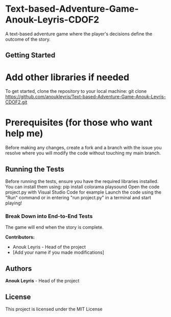 # Text-based-Adventure-Game-Anouk-Leyris-CDOF2

A text-based adventure game where the player's decisions define the outcome of the story.

## Getting Started

# Add other libraries if needed

To get started, clone the repository to your local machine:
git clone https://github.com/anoukleyris/Text-based-Adventure-Game-Anouk-Leyris-CDOF2.git

# Prerequisites (for those who want help me)

Before making any changes, create a fork and a branch with the issue you resolve where you will modify the code without touching my main branch. 

## Running the Tests
Before running the tests, ensure you have the required libraries installed. You can install them using:
pip install colorama playsound
Open the code project.py with Visual Studio Code for example
Launch the code using the "Run" command or in entering "run project.py" in a terminal and start playing!

### Break Down into End-to-End Tests

The game will end when the story is complete.

**Contributors:**
- Anouk Leyris - Head of the project
- [Add your name if you made modifications]

## Authors

**Anouk Leyris** - Head of the project

## License

This project is licensed under the MIT License


